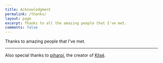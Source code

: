```yaml
---
title: Acknowledgment
permalink: /thanks/
layout: page
excerpt: Thanks to all the amazing people that I've met.
comments: false
---
```


Thanks to amazing people that I've met.

<hr>

Also special thanks to [piharpi](https://github.com/piharpi), the creator of [Klisé](https://github.com/piharpi/jekyll-klise).
